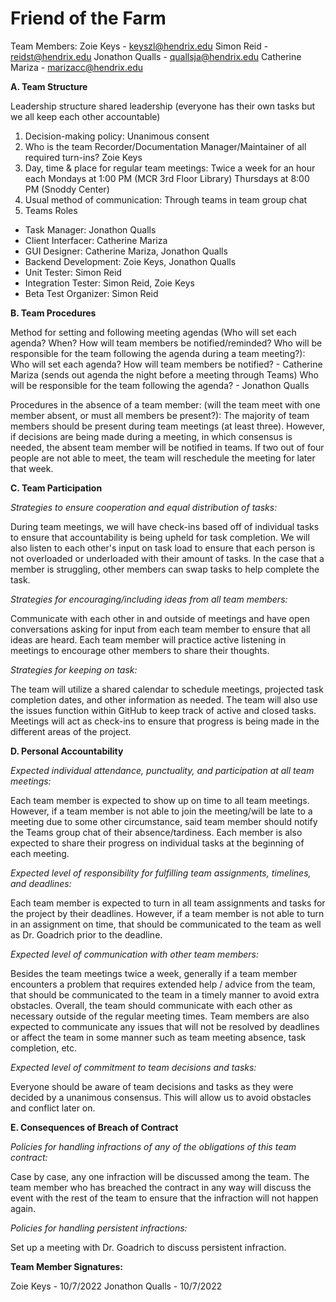 # Friend of the Farm

Team Members:
Zoie Keys - keyszl@hendrix.edu 
Simon Reid - reidst@hendrix.edu 
Jonathon Qualls - quallsja@hendrix.edu 
Catherine Mariza - marizacc@hendrix.edu

**A. Team Structure**

Leadership structure shared leadership (everyone has their own tasks but we all keep each other accountable)
1. Decision-making policy: Unanimous consent
2. Who is the team Recorder/Documentation Manager/Maintainer of all required turn-ins? Zoie Keys
3. Day, time & place for regular team meetings: Twice a week for an hour each
    Mondays at 1:00 PM (MCR 3rd Floor Library)
    Thursdays at 8:00 PM (Snoddy Center)
4. Usual method of communication: Through teams in team group chat
5. Teams Roles
- Task Manager: Jonathon Qualls
- Client Interfacer: Catherine Mariza
- GUI Designer: Catherine Mariza, Jonathon Qualls
- Backend Development: Zoie Keys, Jonathon Qualls
- Unit Tester: Simon Reid
- Integration Tester: Simon Reid, Zoie Keys
- Beta Test Organizer: Simon Reid

**B. Team Procedures**

Method for setting and following meeting agendas (Who will set each agenda? When? How will team members be notified/reminded? Who will be responsible for the team following the agenda during a team meeting?):
Who will set each agenda? How will team members be notified? - Catherine Mariza (sends out agenda the night before a meeting through Teams)
Who will be responsible for the team following the agenda? - Jonathon Qualls

Procedures in the absence of a team member: (will the team meet with one member absent, or must all members be present?): The majority of team members should be present during team meetings (at least three). However, if decisions are being made during a meeting, in which consensus is needed, the absent team member will be notified in teams. If two out of four people are not able to meet, the team will reschedule the meeting for later that week.

**C. Team Participation**

_Strategies to ensure cooperation and equal distribution of tasks:_

During team meetings, we will have check-ins based off of individual tasks to ensure that accountability is being upheld for task completion. We will also listen to each other's input on task load to ensure that each person is not overloaded or underloaded with their amount of tasks. In the case that a member is struggling, other members can swap tasks to help complete the task.

_Strategies for encouraging/including ideas from all team members:_

Communicate with each other in and outside of meetings and have open conversations asking for input from each team member to ensure that all ideas are heard. Each team member will practice active listening in meetings to encourage other members to share their thoughts.

*Strategies for keeping on task:*

The team will utilize a shared calendar to schedule meetings, projected task completion dates, and other information as needed. The team will also use the issues function within GitHub to keep track of active and closed tasks. Meetings will act as check-ins to ensure that progress is being made in the different areas of the project.

**D. Personal Accountability**

*Expected individual attendance, punctuality, and participation at all team meetings:*

Each team member is expected to show up on time to all team meetings. However, if a team member is not able to join the meeting/will be late to a meeting due to some other circumstance, said team member should notify the Teams group chat of their absence/tardiness. Each member is also expected to share their progress on individual tasks at the beginning of each meeting.

*Expected level of responsibility for fulfilling team assignments, timelines, and deadlines:*

Each team member is expected to turn in all team assignments and tasks for the project by their deadlines. However, if a team member is not able to turn in an assignment on time, that should be communicated to the team as well as Dr. Goadrich prior to the deadline.

*Expected level of communication with other team members:*

Besides the team meetings twice a week, generally if a team member encounters a problem that requires extended help / advice from the team, that should be communicated to the team in a timely manner to avoid extra obstacles. Overall, the team should communicate with each other as necessary outside of the regular meeting times. Team members are also expected to communicate any issues that will not be resolved by deadlines or affect the team in some manner such as team meeting absence, task completion, etc.

*Expected level of commitment to team decisions and tasks:*

Everyone should be aware of team decisions and tasks as they were decided by a unanimous consensus. This will allow us to avoid obstacles and conflict later on.

**E. Consequences of Breach of Contract**

*Policies for handling infractions of any of the obligations of this team contract:*

Case by case, any one infraction will be discussed among the team. The team member who has breached the contract in any way will discuss the event with the rest of the team to ensure that the infraction will not happen again.

*Policies for handling persistent infractions:*

Set up a meeting with Dr. Goadrich to discuss persistent infraction.

**Team Member Signatures:**

Zoie Keys - 10/7/2022
Jonathon Qualls - 10/7/2022
